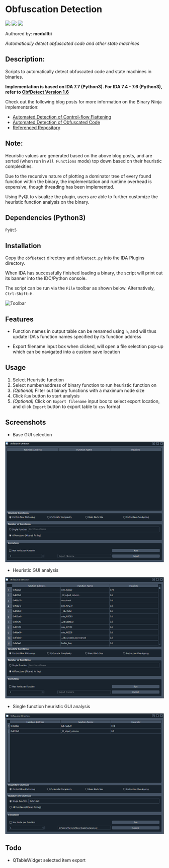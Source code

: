 # Obfuscation Detection
[![](https://img.shields.io/badge/Category-Obfuscation-E5A505?style=flat-square)]() [![](https://img.shields.io/badge/Language-Python-E5A505?style=flat-square)]() [![](https://img.shields.io/badge/Version-1.7-E5A505?style=flat-square&color=green)]()

Authored by: **mcdulltii**

_Automatically detect obfuscated code and other state machines_

## Description:

Scripts to automatically detect obfuscated code and state machines in binaries.

<strong>Implementation is based on IDA 7.7 (Python3). For IDA 7.4 - 7.6 (Python3), refer to [ObfDetect Version 1.6](/tree/v1.6)</strong>

Check out the following blog posts for more information on the Binary Ninja implementation:

* [Automated Detection of Control-flow Flattening](https://synthesis.to/2021/03/03/flattening_detection.html)
* [Automated Detection of Obfuscated Code](https://synthesis.to/2021/08/10/obfuscation_detection.html)
* [Referenced Repository](https://github.com/mrphrazer/obfuscation_detection)

## Note:

Heuristic values are generated based on the above blog posts, and are sorted (when run in `All Functions` mode) top down based on their heuristic complexities.

Due to the recursive nature of plotting a dominator tree of every found function within the binary, the implementation and runtime overhead is expensive, though threading has been implemented.

Using PyQt to visualize the plugin, users are able to further customize the heuristic function analysis on the binary.

## Dependencies (Python3)

`PyQt5`

## Installation

Copy the `obfDetect` directory and `obfDetect.py` into the IDA Plugins directory.

When IDA has successfully finished loading a binary, the script will print out its banner into the IDC/Python console. 

The script can be run via the `File` toolbar as shown below. Alternatively, `Ctrl-Shift-H`.

![Toolbar](img/toolbar.png)

## Features

- Function names in output table can be renamed using `n`, and will thus update IDA's function names specified by its function address

- Export filename input box when clicked, will open a file selection pop-up which can be navigated into a custom save location

## Usage

1. Select Heuristic function
2. Select number/address of binary function to run heuristic function on
3. *(Optional)* Filter out binary functions with a maximum node size
4. Click `Run` button to start analysis
5. *(Optional)* Click on `Export filename` input box to select export location, and click `Export` button to export table to `csv` format

## Screenshots

- Base GUI selection

![Base GUI](img/basegui.png)

- Heuristic GUI analysis

![Heuristic analysis](img/heuristic_gui.png)

- Single function heuristic GUI analysis

![Single heuristic analysis](img/singleheuristic_gui.png)

## Todo

- QTableWidget selected item export
